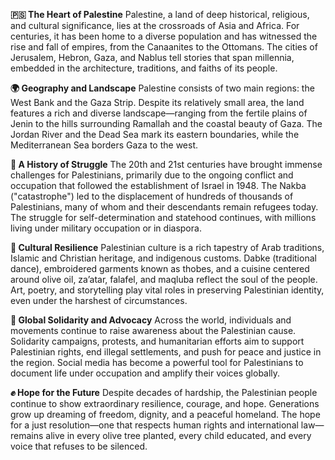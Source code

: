 **🇵🇸 The Heart of Palestine**
Palestine, a land of deep historical, religious, and cultural significance, lies at the crossroads of Asia and Africa. For centuries, it has been home to a diverse population and has witnessed the rise and fall of empires, from the Canaanites to the Ottomans. The cities of Jerusalem, Hebron, Gaza, and Nablus tell stories that span millennia, embedded in the architecture, traditions, and faiths of its people.

**🌍 Geography and Landscape**
Palestine consists of two main regions: the West Bank and the Gaza Strip. Despite its relatively small area, the land features a rich and diverse landscape—ranging from the fertile plains of Jenin to the hills surrounding Ramallah and the coastal beauty of Gaza. The Jordan River and the Dead Sea mark its eastern boundaries, while the Mediterranean Sea borders Gaza to the west.

**📜 A History of Struggle**
The 20th and 21st centuries have brought immense challenges for Palestinians, primarily due to the ongoing conflict and occupation that followed the establishment of Israel in 1948. The Nakba ("catastrophe") led to the displacement of hundreds of thousands of Palestinians, many of whom and their descendants remain refugees today. The struggle for self-determination and statehood continues, with millions living under military occupation or in diaspora.

**🕌 Cultural Resilience**
Palestinian culture is a rich tapestry of Arab traditions, Islamic and Christian heritage, and indigenous customs. Dabke (traditional dance), embroidered garments known as thobes, and a cuisine centered around olive oil, za’atar, falafel, and maqluba reflect the soul of the people. Art, poetry, and storytelling play vital roles in preserving Palestinian identity, even under the harshest of circumstances.

**📢 Global Solidarity and Advocacy**
Across the world, individuals and movements continue to raise awareness about the Palestinian cause. Solidarity campaigns, protests, and humanitarian efforts aim to support Palestinian rights, end illegal settlements, and push for peace and justice in the region. Social media has become a powerful tool for Palestinians to document life under occupation and amplify their voices globally.

**✊ Hope for the Future**
Despite decades of hardship, the Palestinian people continue to show extraordinary resilience, courage, and hope. Generations grow up dreaming of freedom, dignity, and a peaceful homeland. The hope for a just resolution—one that respects human rights and international law—remains alive in every olive tree planted, every child educated, and every voice that refuses to be silenced.